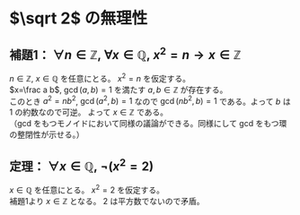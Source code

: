 # $\sqrt 2$ の無理性
## 補題1： $\forall n\in \mathbb{Z},\ \forall x\in \mathbb{Q},\ x^2=n\to x\in \mathbb{Z}$
$n\in \mathbb{Z}$, $x\in \mathbb{Q}$ を任意にとる。
$x^2=n$ を仮定する。  
$x=\frac a b$, $\gcd (a,b) = 1$ を満たす $a,b\in \mathbb{Z}$ が存在する。  
このとき $a^2=nb^2$, $\gcd (a^2,b) = 1$ なので $\gcd (nb^2,b) = 1$ である。よって $b$ は $1$ の約数なので可逆。
よって $x\in \mathbb{Z}$ である。  
（gcd をもつモノイドにおいて同様の議論ができる。同様にして gcd をもつ環の整閉性が示せる。）
## 定理： $\forall x\in \mathbb{Q},\ \neg(x^2=2)$
$x\in \mathbb{Q}$ を任意にとる。 $x^2=2$ を仮定する。  
補題1より $x\in \mathbb{Z}$ となる。 $2$ は平方数でないので矛盾。
